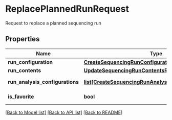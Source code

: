 # ReplacePlannedRunRequest

Request to replace a planned sequencing run
## Properties
Name | Type | Description | Notes
------------ | ------------- | ------------- | -------------
**run_configuration** | [**CreateSequencingRunConfigurationRequest**](CreateSequencingRunConfigurationRequest.md) |  | 
**run_contents** | [**UpdateSequencingRunContentsRequest**](UpdateSequencingRunContentsRequest.md) |  | [optional] 
**run_analysis_configurations** | [**list[CreateSequencingRunAnalysisConfigurationRequest]**](CreateSequencingRunAnalysisConfigurationRequest.md) | Run analysis configurations | [optional] 
**is_favorite** | **bool** | Set the run as favorite runs | [optional] 

[[Back to Model list]](../README.md#documentation-for-models) [[Back to API list]](../README.md#documentation-for-api-endpoints) [[Back to README]](../README.md)


